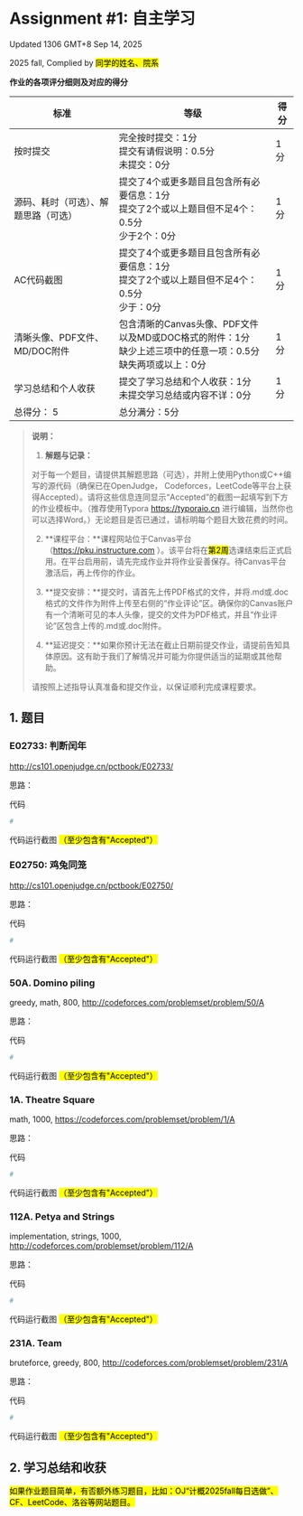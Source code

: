 # Assignment #1: 自主学习

Updated 1306 GMT+8 Sep 14, 2025

2025 fall, Complied by <mark>同学的姓名、院系</mark>



**作业的各项评分细则及对应的得分**

| 标准                                 | 等级                                                         | 得分 |
| ------------------------------------ | ------------------------------------------------------------ | ---- |
| 按时提交                             | 完全按时提交：1分<br/>提交有请假说明：0.5分<br/>未提交：0分  | 1 分 |
| 源码、耗时（可选）、解题思路（可选） | 提交了4个或更多题目且包含所有必要信息：1分<br/>提交了2个或以上题目但不足4个：0.5分<br/>少于2个：0分 | 1 分 |
| AC代码截图                           | 提交了4个或更多题目且包含所有必要信息：1分<br/>提交了2个或以上题目但不足4个：0.5分<br/>少于：0分 | 1 分 |
| 清晰头像、PDF文件、MD/DOC附件        | 包含清晰的Canvas头像、PDF文件以及MD或DOC格式的附件：1分<br/>缺少上述三项中的任意一项：0.5分<br/>缺失两项或以上：0分 | 1 分 |
| 学习总结和个人收获                   | 提交了学习总结和个人收获：1分<br/>未提交学习总结或内容不详：0分 | 1 分 |
| 总得分： 5                           | 总分满分：5分                                                |      |

>
>
>
>**说明：**
>
>1. **解题与记录：**
>
>   对于每一个题目，请提供其解题思路（可选），并附上使用Python或C++编写的源代码（确保已在OpenJudge， Codeforces，LeetCode等平台上获得Accepted）。请将这些信息连同显示“Accepted”的截图一起填写到下方的作业模板中。（推荐使用Typora https://typoraio.cn 进行编辑，当然你也可以选择Word。）无论题目是否已通过，请标明每个题目大致花费的时间。
>
>2. **课程平台：**课程网站位于Canvas平台（https://pku.instructure.com ）。该平台将在<mark>第2周</mark>选课结束后正式启用。在平台启用前，请先完成作业并将作业妥善保存。待Canvas平台激活后，再上传你的作业。
>
>3. **提交安排：**提交时，请首先上传PDF格式的文件，并将.md或.doc格式的文件作为附件上传至右侧的“作业评论”区。确保你的Canvas账户有一个清晰可见的本人头像，提交的文件为PDF格式，并且“作业评论”区包含上传的.md或.doc附件。
>
>4. **延迟提交：**如果你预计无法在截止日期前提交作业，请提前告知具体原因。这有助于我们了解情况并可能为你提供适当的延期或其他帮助。  
>
>请按照上述指导认真准备和提交作业，以保证顺利完成课程要求。





## 1. 题目

### E02733: 判断闰年

http://cs101.openjudge.cn/pctbook/E02733/



思路：



代码

```python
# 

```



代码运行截图 <mark>（至少包含有"Accepted"）</mark>





### E02750: 鸡兔同笼

http://cs101.openjudge.cn/pctbook/E02750/



思路：



代码

```python
# 

```



代码运行截图 <mark>（至少包含有"Accepted"）</mark>





### 50A. Domino piling

greedy, math, 800, http://codeforces.com/problemset/problem/50/A



思路：



代码

```python
# 

```



代码运行截图 <mark>（至少包含有"Accepted"）</mark>





### 1A. Theatre Square

math, 1000, https://codeforces.com/problemset/problem/1/A



思路：



代码

```python
# 

```



代码运行截图 <mark>（至少包含有"Accepted"）</mark>





### 112A. Petya and Strings

implementation, strings, 1000, http://codeforces.com/problemset/problem/112/A



思路：



代码

```python
# 

```



代码运行截图 <mark>（至少包含有"Accepted"）</mark>





### 231A. Team

bruteforce, greedy, 800, http://codeforces.com/problemset/problem/231/A



思路：



代码

```python
# 

```



代码运行截图 <mark>（至少包含有"Accepted"）</mark>





## 2. 学习总结和收获

<mark>如果作业题目简单，有否额外练习题目，比如：OJ“计概2025fall每日选做”、CF、LeetCode、洛谷等网站题目。</mark>





